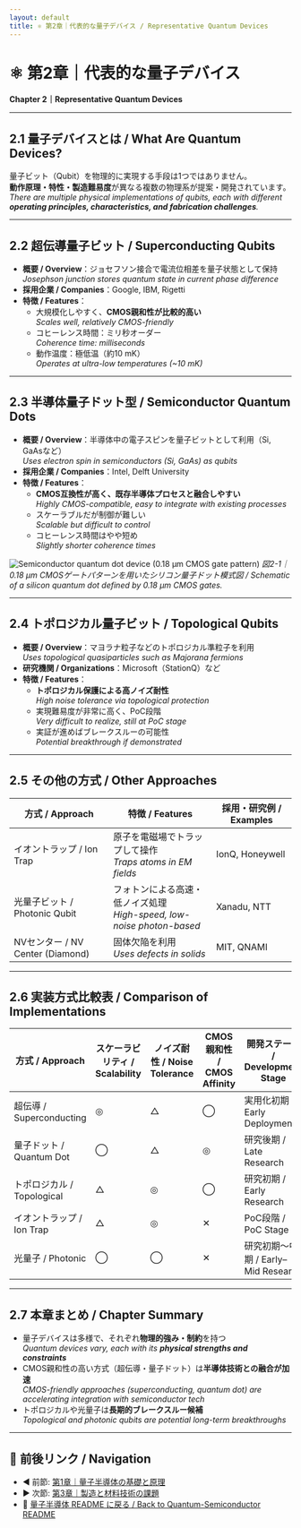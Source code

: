 ```yaml
---
layout: default
title: ⚛️ 第2章｜代表的な量子デバイス / Representative Quantum Devices
---
```


# ⚛️ **第2章｜代表的な量子デバイス**  
**Chapter 2｜Representative Quantum Devices**

---

## 2.1 **量子デバイスとは / What Are Quantum Devices?**

量子ビット（Qubit）を物理的に実現する手段は1つではありません。  
**動作原理・特性・製造難易度**が異なる複数の物理系が提案・開発されています。  
_There are multiple physical implementations of qubits, each with different **operating principles, characteristics, and fabrication challenges**._

---

## 2.2 **超伝導量子ビット / Superconducting Qubits**

- **概要 / Overview**：ジョセフソン接合で電流位相差を量子状態として保持  
  _Josephson junction stores quantum state in current phase difference_
- **採用企業 / Companies**：Google, IBM, Rigetti  
- **特徴 / Features**：
  - 大規模化しやすく、**CMOS親和性が比較的高い**  
    _Scales well, relatively CMOS-friendly_
  - コヒーレンス時間：ミリ秒オーダー  
    _Coherence time: milliseconds_
  - 動作温度：極低温（約10 mK）  
    _Operates at ultra-low temperatures (~10 mK)_

---

## 2.3 **半導体量子ドット型 / Semiconductor Quantum Dots**

- **概要 / Overview**：半導体中の電子スピンを量子ビットとして利用（Si, GaAsなど）  
  _Uses electron spin in semiconductors (Si, GaAs) as qubits_
- **採用企業 / Companies**：Intel, Delft University  
- **特徴 / Features**：
  - **CMOS互換性が高く、既存半導体プロセスと融合しやすい**  
    _Highly CMOS-compatible, easy to integrate with existing processes_
  - スケーラブルだが制御が難しい  
    _Scalable but difficult to control_
  - コヒーレンス時間はやや短め  
    _Slightly shorter coherence times_

![Semiconductor quantum dot device (0.18 µm CMOS gate pattern)](./figures/device_structure.svg)
*図2-1｜0.18 µm CMOSゲートパターンを用いたシリコン量子ドット模式図 / Schematic of a silicon quantum dot defined by 0.18 µm CMOS gates.*

---

## 2.4 **トポロジカル量子ビット / Topological Qubits**

- **概要 / Overview**：マヨラナ粒子などのトポロジカル準粒子を利用  
  _Uses topological quasiparticles such as Majorana fermions_
- **研究機関 / Organizations**：Microsoft（StationQ）など  
- **特徴 / Features**：
  - **トポロジカル保護による高ノイズ耐性**  
    _High noise tolerance via topological protection_
  - 実現難易度が非常に高く、PoC段階  
    _Very difficult to realize, still at PoC stage_
  - 実証が進めばブレークスルーの可能性  
    _Potential breakthrough if demonstrated_

---

## 2.5 **その他の方式 / Other Approaches**

| **方式 / Approach** | **特徴 / Features** | **採用・研究例 / Examples** |
|---------------------|----------------------|------------------------------|
| イオントラップ / Ion Trap | 原子を電磁場でトラップして操作<br>_Traps atoms in EM fields_ | IonQ, Honeywell |
| 光量子ビット / Photonic Qubit | フォトンによる高速・低ノイズ処理<br>_High-speed, low-noise photon-based_ | Xanadu, NTT |
| NVセンター / NV Center (Diamond) | 固体欠陥を利用<br>_Uses defects in solids_ | MIT, QNAMI |

---

## 2.6 **実装方式比較表 / Comparison of Implementations**

| **方式 / Approach** | **スケーラビリティ / Scalability** | **ノイズ耐性 / Noise Tolerance** | **CMOS親和性 / CMOS Affinity** | **開発ステージ / Development Stage** |
|---------------------|------------------------------------|----------------------------------|---------------------------------|----------------------------------------|
| 超伝導 / Superconducting | ◎ | △ | ◯ | 実用化初期 / Early Deployment |
| 量子ドット / Quantum Dot | ◯ | △ | ◎ | 研究後期 / Late Research |
| トポロジカル / Topological | △ | ◎ | ◯ | 研究初期 / Early Research |
| イオントラップ / Ion Trap | △ | ◎ | ✕ | PoC段階 / PoC Stage |
| 光量子 / Photonic | ◯ | ◯ | ✕ | 研究初期〜中期 / Early–Mid Research |

---

## 2.7 **本章まとめ / Chapter Summary**

- 量子デバイスは多様で、それぞれ**物理的強み・制約**を持つ  
  _Quantum devices vary, each with its **physical strengths and constraints**_
- CMOS親和性の高い方式（超伝導・量子ドット）は**半導体技術との融合が加速**  
  _CMOS-friendly approaches (superconducting, quantum dot) are accelerating integration with semiconductor tech_
- トポロジカルや光量子は**長期的ブレークスルー候補**  
  _Topological and photonic qubits are potential long-term breakthroughs_

---

## 🔗 **前後リンク / Navigation**
- ◀️ 前節: [第1章｜量子半導体の基礎と原理](01_quantum_basics.md)  
- ▶️ 次節: [第3章｜製造と材料技術の課題](03_fabrication.md)  
- 📘 [量子半導体 README に戻る / Back to Quantum-Semiconductor README](README.md)

